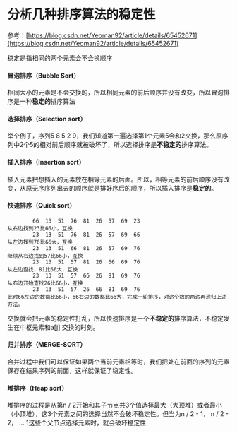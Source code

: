 # 分析几种排序算法的稳定性

参考：[https://blog.csdn.net/Yeoman92/article/details/65452671](https://blog.csdn.net/Yeoman92/article/details/65452671)

稳定是指相同的两个元素会不会换顺序

#### **冒泡排序（Bubble Sort）** <a id="1&#x5192;&#x6CE1;&#x6392;&#x5E8F;bubble-sort"></a>

相同大小的元素是不会交换的，所以相同元素的前后顺序并没有改变，所以冒泡排序是一种**稳定的**排序算法  

#### **选择排序（Selection sort）** <a id="2&#x9009;&#x62E9;&#x6392;&#x5E8F;selection-sort"></a>

举个例子，序列5 8 5 2 9，我们知道第一遍选择第1个元素5会和2交换，那么原序列中2个5的相对前后顺序就被破坏了，所以选择排序是**不稳定的**排序算法。

#### **插入排序（Insertion sort）** <a id="3&#x63D2;&#x5165;&#x6392;&#x5E8F;insertion-sort"></a>

插入元素把想插入的元素放在相等元素的后面。所以，相等元素的前后顺序没有改变，从原无序序列出去的顺序就是排好序后的顺序，所以插入排序是**稳定的**。

#### **快速排序（Quick sort）** <a id="4&#x5FEB;&#x901F;&#x6392;&#x5E8F;quick-sort"></a>

```text
        66  13  51  76  81  26  57  69  23
从右边找到23比66小，互换
        23  13  51  76  81  26  57  69  66
从左边找到76比66大，互换
        23  13  51  66  81  26  57  69  76
继续从右边找到57比66小，互换
        23  13  51  57  81  26  66  69  76
从左边查找，81比66大，互换
        23  13  51  57  66  26  81  69  76
从右边开始查找26比66小，互换
        23  13  51  57  26  66  81  69  76
此时66左边的数都比66小，66右边的数都比66大，完成一轮排序，对这个数的两边再递归上述方法。
```

交换就会把元素的稳定性打乱，所以快速排序是一个**不稳定的**排序算法，不稳定发生在中枢元素和a\[j\] 交换的时刻。

#### **归并排序（MERGE-SORT）** <a id="5&#x5F52;&#x5E76;&#x6392;&#x5E8F;merge-sort"></a>

合并过程中我们可以保证如果两个当前元素相等时，我们把处在前面的序列的元素保存在结果序列的前面，这样就保证了稳定性。

#### **堆排序（Heap sort）** <a id="8&#x5806;&#x6392;&#x5E8F;heapsort-sort"></a>

堆排序的过程是从第n / 2开始和其子节点共3个值选择最大（大顶堆）或者最小（小顶堆），这3个元素之间的选择当然不会破坏稳定性。但当为n / 2 - 1， n / 2 - 2， … 1这些个父节点选择元素时，就会破坏稳定性

